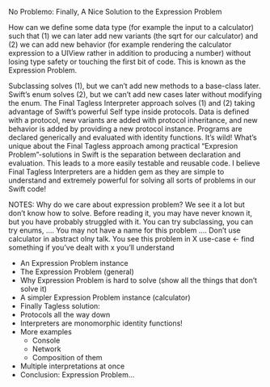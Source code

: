 

No Problemo: Finally, A Nice Solution to the Expression Problem

How can we define some data type (for example the input to a calculator) such that (1) we can later add new variants (the sqrt for our calculator) and (2) we can add new behavior (for example rendering the calculator expression to a UIView rather in addition to producing a number) without losing type safety or touching the first bit of code. This is known as the Expression Problem. 

Subclassing solves (1), but we can’t add new methods to a base-class later. Swift’s enum solves (2), but we can’t add new cases later without modifying the enum. The Final Tagless Interpreter approach solves (1) and (2) taking advantage of Swift’s powerful Self type inside protocols. Data is defined with a protocol, new variants are added with protocol inheritance, and new behavior is added by providing a new protocol instance. Programs are declared generically and evaluated with identity functions. It’s wild! What’s unique about the Final Tagless approach among practical “Expresion Problem”-solutions in Swift is the separation between declaration and evaluation. This leads to a more easily testable and reusable code. I believe Final Tagless Interpreters are a hidden gem as they are simple to understand and extremely powerful for solving all sorts of problems in our Swift code!

NOTES: Why do we care about expression problem?
We see it a lot but don’t know how to solve. Before reading it, you may have never known it, but you have probably struggled with it. You can try subclassing, you can try enums, ….
You may not have a name for this problem ….
Don’t use calculator in abstract olny talk.  You see this problem in X use-case ← find something if you’ve dealt with x you’ll understand



- An Expression Problem instance
- The Expression Problem (general)
- Why Expression Problem is hard to solve (show all the things that don’t solve it)
- A simpler Expression Problem instance (calculator)
- Finally Tagless solution:
- Protocols all the way down
- Interpreters are monomorphic identity functions!
- More examples
  - Console
  - Network
  - Composition of them
- Multiple interpretations at once
- Conclusion: Expression Problem…


